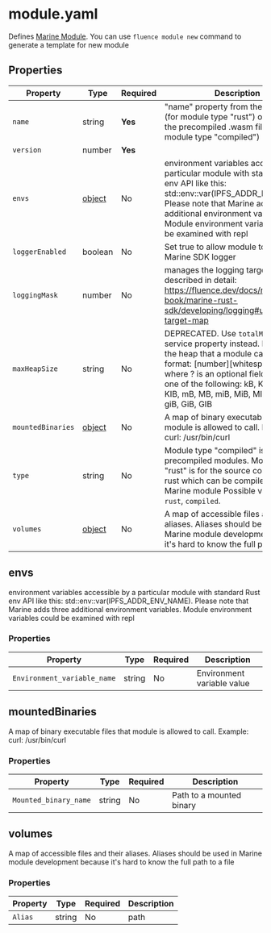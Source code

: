 # module.yaml

Defines [Marine Module](https://fluence.dev/docs/build/concepts/#modules). You can use `fluence module new` command to generate a template for new module

## Properties

| Property          | Type                       | Required | Description                                                                                                                                                                                                                                                                      |
|-------------------|----------------------------|----------|----------------------------------------------------------------------------------------------------------------------------------------------------------------------------------------------------------------------------------------------------------------------------------|
| `name`            | string                     | **Yes**  | "name" property from the Cargo.toml (for module type "rust") or name of the precompiled .wasm file (for module type "compiled")                                                                                                                                                  |
| `version`         | number                     | **Yes**  |                                                                                                                                                                                                                                                                                  |
| `envs`            | [object](#envs)            | No       | environment variables accessible by a particular module with standard Rust env API like this: std::env::var(IPFS_ADDR_ENV_NAME). Please note that Marine adds three additional environment variables. Module environment variables could be examined with repl                   |
| `loggerEnabled`   | boolean                    | No       | Set true to allow module to use the Marine SDK logger                                                                                                                                                                                                                            |
| `loggingMask`     | number                     | No       | manages the logging targets, described in detail: https://fluence.dev/docs/marine-book/marine-rust-sdk/developing/logging#using-target-map                                                                                                                                       |
| `maxHeapSize`     | string                     | No       | DEPRECATED. Use `totalMemoryLimit` service property instead. Max size of the heap that a module can allocate in format: [number][whitespace?][B] where ? is an optional field and B is one of the following: kB, KB, kiB, KiB, KIB, mB, MB, miB, MiB, MIB, gB, GB, giB, GiB, GIB |
| `mountedBinaries` | [object](#mountedbinaries) | No       | A map of binary executable files that module is allowed to call. Example: curl: /usr/bin/curl                                                                                                                                                                                    |
| `type`            | string                     | No       | Module type "compiled" is for the precompiled modules. Module type "rust" is for the source code written in rust which can be compiled into a Marine module Possible values are: `rust`, `compiled`.                                                                             |
| `volumes`         | [object](#volumes)         | No       | A map of accessible files and their aliases. Aliases should be used in Marine module development because it's hard to know the full path to a file                                                                                                                               |

## envs

environment variables accessible by a particular module with standard Rust env API like this: std::env::var(IPFS_ADDR_ENV_NAME). Please note that Marine adds three additional environment variables. Module environment variables could be examined with repl

### Properties

| Property                    | Type   | Required | Description                |
|-----------------------------|--------|----------|----------------------------|
| `Environment_variable_name` | string | No       | Environment variable value |

## mountedBinaries

A map of binary executable files that module is allowed to call. Example: curl: /usr/bin/curl

### Properties

| Property              | Type   | Required | Description              |
|-----------------------|--------|----------|--------------------------|
| `Mounted_binary_name` | string | No       | Path to a mounted binary |

## volumes

A map of accessible files and their aliases. Aliases should be used in Marine module development because it's hard to know the full path to a file

### Properties

| Property | Type   | Required | Description |
|----------|--------|----------|-------------|
| `Alias`  | string | No       | path        |

